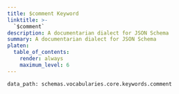 ```yaml
---
title: $comment Keyword
linktitle: >-
  `$comment`
description: A documentarian dialect for JSON Schema
summary: A documentarian dialect for JSON Schema
platen:
  table_of_contents:
    render: always
    maximum_level: 6
---
```


```schematize
data_path: schemas.vocabularies.core.keywords.comment
```
